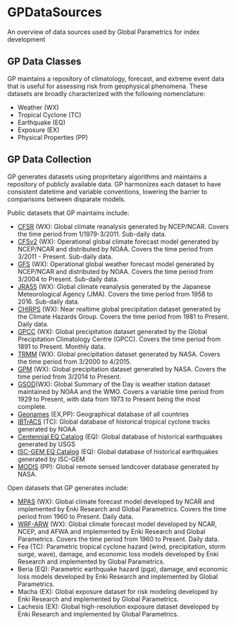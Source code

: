# GPDataSources
An overview of data sources used by Global Parametrics for index development

## GP Data Classes
GP maintains a repository of climatology, forecast, and extreme event data that is useful for assessing risk from geophysical phenomena.  These datasets are broadly characterized with the following nomenclature:
- Weather (WX)
- Tropical Cyclone (TC)
- Earthquake (EQ)
- Exposure (EX)
- Physical Properties (PP)

## GP Data Collection
GP generates datasets using propritetary algorithms and maintains a repository of publicly available data.  GP harmonizes each dataset to have consistent datetime and variable conventions, lowering the barrier to comparisons between disparate models. 

Public datasets that GP maintains include:

- [CFSR](https://climatedataguide.ucar.edu/climate-data/climate-forecast-system-reanalysis-cfsr) (WX): Global climate reanalysis generated by NCEP/NCAR. Covers the time period from 1/1979-3/2011. Sub-daily data.
- [CFSv2](http://cfs.ncep.noaa.gov/) (WX): Operational global climate forecast model generated by NCEP/NCAR and distributed by NOAA.  Covers the time period from 3/2011 - Present. Sub-daily data.
- [GFS](https://www.ncdc.noaa.gov/data-access/model-data/model-datasets/global-forcast-system-gfs) (WX): Operational global weather forecast  model generated by NCEP/NCAR and distributed by NOAA. Covers the time period from 3/2004 to Present. Sub-daily data.
- [JRA55](http://ds.data.jma.go.jp/gmd/jra/atlas/en/index.html) (WX): Global climate reanalysis generated by the Japanese Meteorological Agency (JMA). Covers the time period from 1958 to 2016. Sub-daily data.
- [CHIRPS](http://chg.geog.ucsb.edu/data/chirps/) (WX): Near realtime global precipitation dataset generated by the Climate Hazards Group. Covers the time period from 1981 to Present. Daily data.
- [GPCC](https://www.dwd.de/EN/ourservices/gpcc/gpcc.html) (WX): Global precipitation dataset generated by the Global Precipitation Climatology Centre (GPCC).  Covers the time period from 1891 to Present. Monthly data.
- [TRMM](https://pmm.nasa.gov/TRMM) (WX): Global precipitation dataset generated by NASA. Covers the time period from 3/2000 to 4/2015.
- [GPM](https://pmm.nasa.gov/GPM) (WX): Global precipitation dataset generated by NASA. Covers the time period from 3/2014 to Present.
- [GSOD](https://data.nodc.noaa.gov/cgi-bin/iso?id=gov.noaa.ncdc:C00516)(WX): Global Summary of the Day is weather station dataset maintained by NOAA and the WMO.  Covers a variable time period from 1929 to Present, with data from 1973 to Present being the most complete.
- [Geonames](https://www.geonames.org/) (EX,PP): Geographical database of all countries
- [IBTrACS](https://www.ncdc.noaa.gov/ibtracs/) (TC): Global database of historical tropical cyclone tracks generated by NOAA
- [Centennial EQ Catalog](https://earthquake.usgs.gov/data/centennial/) (EQ): Global database of historical earthquakes generated by USGS
- [ISC-GEM EQ Catalog](http://www.isc.ac.uk/iscgem/) (EQ): Global database of historical earthquakes generated by ISC-GEM
- [MODIS](https://modis.gsfc.nasa.gov/) (PP): Global remote sensed landcover database generated by NASA.

Open datasets that GP generates include:

- [MPAS](https://mpas-dev.github.io/) (WX): Global climate forecast model developed by NCAR and implemented by Enki Research and Global Parametrics. Covers the time period from 1960 to Present. Daily data.
- [WRF-ARW](https://www.mmm.ucar.edu/weather-research-and-forecasting-model) (WX): Global climate forecast model developed by NCAR, NCEP, and AFWA and implemented by Enki Research and Global Parametrics. Covers the time period from 1960 to Present. Daily data.
- Fea (TC): Parametric tropical cyclone hazard (wind, precipitation, storm surge, wave), damage, and economic loss models developed by Enki Research and implemented by Global Parametrics.
- Beria (EQ): Parametric earthquake hazard (pga), damage, and economic loss models developed by Enki Research and implemented by Global Parametrics.
- Macha (EX): Global exposure dataset for risk modeling developed by Enki Research and implemented by Global Parametrics.
- Lachesis (EX): Global high-resolution exposure dataset developed by Enki Research and implemented by Global Parametrics.
